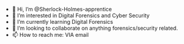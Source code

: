 - 👋 Hi, I’m @Sherlock-Holmes-apprentice
- 👀 I’m interested in Digital Forensics and Cyber Security
- 🌱 I’m currently learning Digital Forensics
- 💞️ I’m looking to collaborate on anything forensics/security related.
- 📫 How to reach me: VIA email 

<!---
Sherlock-Holmes-apprentice/Sherlock-Holmes-apprentice is a ✨ special ✨ repository because its `README.md` (this file) appears on your GitHub profile.
You can click the Preview link to take a look at your changes.
--->
